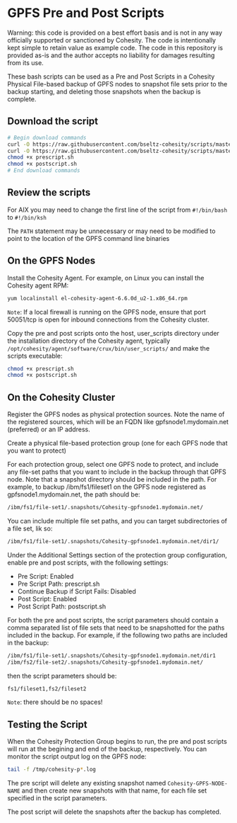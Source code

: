 # GPFS Pre and Post Scripts

Warning: this code is provided on a best effort basis and is not in any way officially supported or sanctioned by Cohesity. The code is intentionally kept simple to retain value as example code. The code in this repository is provided as-is and the author accepts no liability for damages resulting from its use.

These bash scripts can be used as a Pre and Post Scripts in a Cohesity Physical File-based backup of GPFS nodes to snapshot file sets prior to the backup starting, and deleting those snapshots when the backup is complete.

## Download the script

```bash
# Begin download commands
curl -O https://raw.githubusercontent.com/bseltz-cohesity/scripts/master/bash/gpfs_snapper/prescript.sh
curl -O https://raw.githubusercontent.com/bseltz-cohesity/scripts/master/bash/gpfs_snapper/postscript.sh
chmod +x prescript.sh
chmod +x postscript.sh
# End download commands
```

## Review the scripts

For AIX you may need to change the first line of the script from `#!/bin/bash` to `#!/bin/ksh`

The `PATH` statement may be unnecessary or may need to be modified to point to the location of the GPFS command line binaries

## On the GPFS Nodes

Install the Cohesity Agent. For example, on Linux you can install the Cohesity agent RPM:

```bash
yum localinstall el-cohesity-agent-6.6.0d_u2-1.x86_64.rpm
```

`Note`: If a local firewall is running on the GPFS node, ensure that port 50051/tcp is open for inbound connections from the Cohesity cluster.

Copy the pre and post scripts onto the host, user_scripts directory under the installation directory of the Cohesity agent, typically `/opt/cohesity/agent/software/crux/bin/user_scripts/` and make the scripts executable:

```bash
chmod +x prescript.sh
chmod +x postscript.sh
```

## On the Cohesity Cluster

Register the GPFS nodes as physical protection sources. Note the name of the registered sources, which will be an FQDN like gpfsnode1.mydomain.net (preferred) or an IP address.

Create a physical file-based protection group (one for each GPFS node that you want to protect)

For each protection group, select one GPFS node to protect, and include any file-set paths that you want to include in the backup through that GPFS node. Note that a snapshot directory should be included in the path. For example, to backup /ibm/fs1/fileset1 on the GPFS node registered as gpfsnode1.mydomain.net, the path should be:

```bash
/ibm/fs1/file-set1/.snapshots/Cohesity-gpfsnode1.mydomain.net/
```

You can include multiple file set paths, and you can target subdirectories of a file set, lik so:

```bash
/ibm/fs1/file-set1/.snapshots/Cohesity-gpfsnode1.mydomain.net/dir1/
```

Under the Additional Settings section of the protection group configuration, enable pre and post scripts, with the following settings:

* Pre Script: Enabled
* Pre Script Path: prescript.sh
* Continue Backup if Script Fails: Disabled
* Post Script: Enabled
* Post Script Path: postscript.sh

For both the pre and post scripts, the script parameters should contain a comma separated list of file sets that need to be snapshotted for the paths included in the backup. For example, if the following two paths are included in the backup:

```bash
/ibm/fs1/file-set1/.snapshots/Cohesity-gpfsnode1.mydomain.net/dir1
/ibm/fs2/file-set2/.snapshots/Cohesity-gpfsnode1.mydomain.net/
```

then the script parameters should be:

```bash
fs1/fileset1,fs2/fileset2
```

`Note`: there should be no spaces!

## Testing the Script

When the Cohesity Protection Group begins to run, the pre and post scripts will run at the begining and end of the backup, respectively. You can monitor the script output log on the GPFS node:

```bash
tail -f /tmp/cohesity-p*.log
```

The pre script will delete any existing snapshot named `Cohesity-GPFS-NODE-NAME` and then create new snapshots with that name, for each file set specified in the script parameters.

The post script will delete the snapshots after the backup has completed.
